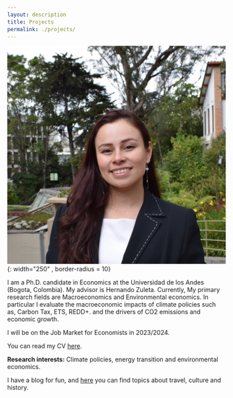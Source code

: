 ```yaml
---
layout: description
title: Projects
permalink: ./projects/
---
```



![Brigitte Castaneda](/Brigitte.jpeg){: width="250" , border-radius = 10}

I am a Ph.D. candidate in Economics at the Universidad de los Andes (Bogota, Colombia). My advisor is Hernando Zuleta. Currently, My primary research fields are Macroeconomics and Environmental economics. In particular I evaluate the macroeconomic impacts of climate policies such as, Carbon Tax, ETS, REDD+. and the drivers of CO2 emissions and economic growth. 

I will be on the Job Market for Economists in 2023/2024.

You can read my CV [here](https://brigitte-castaneda.github.io/brigitte.github.io/Resume.pdf).

**Research interests:** Climate policies, energy transition and environmental economics.
 
I have a blog for fun, and [here](https://bribigfish.wordpress.com/category/viajes/) you can find topics about travel, culture and history.

